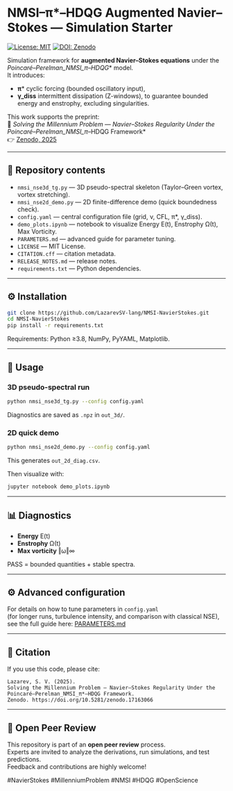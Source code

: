 # NMSI–π*–HDQG Augmented Navier–Stokes — Simulation Starter

[![License: MIT](https://img.shields.io/badge/License-MIT-green.svg)](LICENSE)
[![DOI: Zenodo](https://zenodo.org/badge/DOI/10.5281/zenodo.17163066.svg)](https://zenodo.org/records/17163066)

Simulation framework for **augmented Navier–Stokes equations** under the  
**Poincaré–Perelman_NMSI_π*–HDQG** model.  
It introduces:
- **π*** cyclic forcing (bounded oscillatory input),
- **γ_diss** intermittent dissipation (Z-windows),
to guarantee bounded energy and enstrophy, excluding singularities.

This work supports the preprint:  
📄 *Solving the Millennium Problem — Navier–Stokes Regularity Under the Poincaré–Perelman_NMSI_π*–HDQG Framework*  
👉 [Zenodo, 2025](https://zenodo.org/records/17163066)

---

## 📂 Repository contents
- `nmsi_nse3d_tg.py` — 3D pseudo-spectral skeleton (Taylor–Green vortex, vortex stretching).
- `nmsi_nse2d_demo.py` — 2D finite-difference demo (quick boundedness check).
- `config.yaml` — central configuration file (grid, ν, CFL, π*, γ_diss).
- `demo_plots.ipynb` — notebook to visualize Energy E(t), Enstrophy Ω(t), Max Vorticity.
- `PARAMETERS.md` — advanced guide for parameter tuning.
- `LICENSE` — MIT License.
- `CITATION.cff` — citation metadata.
- `RELEASE_NOTES.md` — release notes.
- `requirements.txt` — Python dependencies.

---

## ⚙️ Installation
```bash
git clone https://github.com/LazarevSV-lang/NMSI-NavierStokes.git
cd NMSI-NavierStokes
pip install -r requirements.txt
```

Requirements: Python ≥3.8, NumPy, PyYAML, Matplotlib.

---

## 🚀 Usage

### 3D pseudo-spectral run
```bash
python nmsi_nse3d_tg.py --config config.yaml
```
Diagnostics are saved as `.npz` in `out_3d/`.

### 2D quick demo
```bash
python nmsi_nse2d_demo.py --config config.yaml
```
This generates `out_2d_diag.csv`.

Then visualize with:
```bash
jupyter notebook demo_plots.ipynb
```

---

## 📊 Diagnostics
- **Energy** E(t)  
- **Enstrophy** Ω(t)  
- **Max vorticity** ‖ω‖∞  

PASS = bounded quantities + stable spectra.

---

## ⚙️ Advanced configuration
For details on how to tune parameters in `config.yaml`  
(for longer runs, turbulence intensity, and comparison with classical NSE),  
see the full guide here: [PARAMETERS.md](PARAMETERS.md)

---

## 📖 Citation
If you use this code, please cite:

```
Lazarev, S. V. (2025).
Solving the Millennium Problem — Navier–Stokes Regularity Under the Poincaré–Perelman_NMSI_π*–HDQG Framework.
Zenodo. https://doi.org/10.5281/zenodo.17163066
```

---

## 🔬 Open Peer Review
This repository is part of an **open peer review** process.  
Experts are invited to analyze the derivations, run simulations, and test predictions.  
Feedback and contributions are highly welcome!

#NavierStokes #MillenniumProblem #NMSI #HDQG #OpenScience
